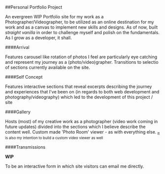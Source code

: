 ##Personal Portfolio Project

An evergreen WIP Portfolio site for my work as a Photographer/Videographer, to be utilized
as an online destination for my work and as a canvas to implement new skills and designs.
As of now, built _straight vanilla_ in order to challenge myself and polish on the 
fundamentals. As I grow as a developer, it shall.

####Arrival

Features carousel like rotation of photos I feel are particularly eye catching and represent
my journey as a (photo/video)grapher. Transitions to selectio of sections currently 
available on the site.

####Self Concept

Features interactive sections that reveal excerpts describing the journey and experiences
that I've been on (in regards to both web development and photography/videography) which
led to the development of this project / site

####Gallery

Hosts (most) of my creative work as a photographer (video work coming in future updates)
divided into the sections which I believe describe the content well. Custom made 'Photo 
Room' viewer - as with everything else. 
<sub>It is also my intention to build a custom video viewer as well</sub>

####Transmissions

**WIP**

To be an interactive form in which site visitors can email me directly. 
